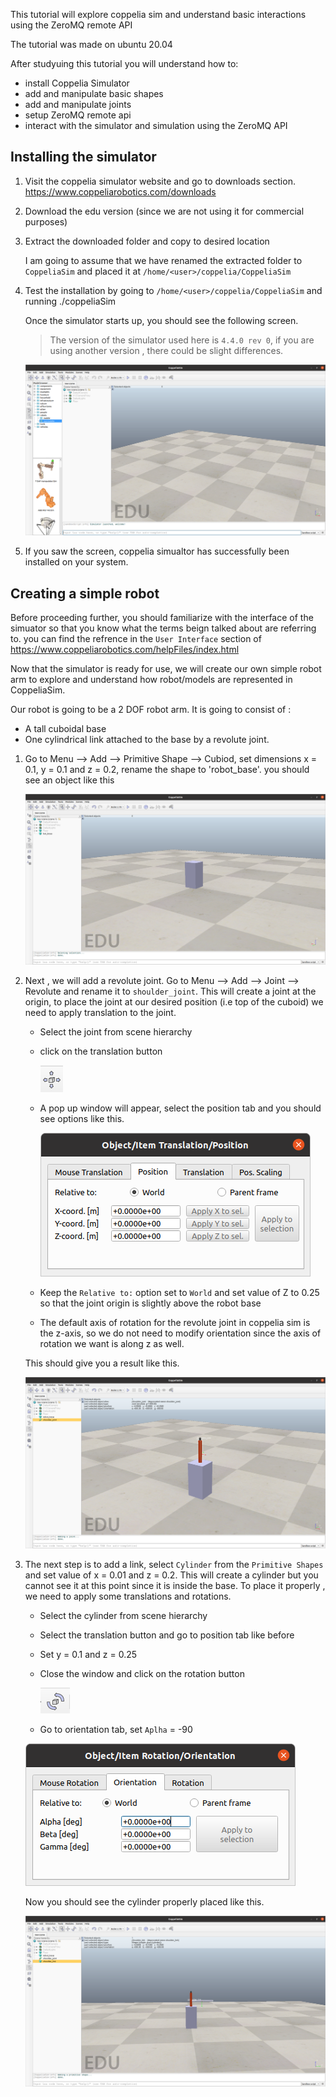
This tutorial will explore coppelia sim and understand basic interactions
using the ZeroMQ remote API

The tutorial was made on ubuntu 20.04

After studyuing this tutorial you will understand how to:

- install Coppelia Simulator
- add and manipulate basic shapes 
- add and manipulate joints
- setup ZeroMQ remote api 
- interact with the simulator and simulation using the ZeroMQ API


Installing the simulator
---

1. Visit the coppelia simulator website and go to downloads section.
   https://www.coppeliarobotics.com/downloads

2. Download the edu version (since we are not using it for commercial purposes)
3. Extract the downloaded folder and copy to desired location

    I am going to assume that we have renamed the extracted folder to `CoppeliaSim` and placed it at  `/home/<user>/coppelia/CoppeliaSim`

4. Test the installation by going to `/home/<user>/coppelia/CoppeliaSim` and running ./coppeliaSim 

    Once the simulator starts up, you should see the following screen.
    >The version of the simulator used here is `4.4.0 rev 0`, if you are using another version , there could be slight differences. 

    ![Start Screen](/images/coppelia/coppelia_start_screen.png)

5. If you saw the screen,  coppelia simualtor has successfully been installed on your system.


Creating a simple robot
---

Before proceeding further, you should familiarize with the interface of the simuator so that you know what the terms beign talked about are referring to.
you can find the refrence in the  `User Interface` section of https://www.coppeliarobotics.com/helpFiles/index.html


Now that the simulator is ready for use, we will create our own simple robot arm to explore and understand how robot/models are represented in CoppeliaSim.

Our robot is going to be a 2 DOF robot arm. It is going to consist of :

- A tall cuboidal base 
- One cylindrical link attached to the base by a revolute joint.

1. Go to Menu --> Add --> Primitive Shape --> Cubiod, set dimensions
x = 0.1, y = 0.1 and z = 0.2, rename the shape to 'robot_base'. you should see an object like this

    ![Robot Base](/images/coppelia/bot_base_screen.png)

2. Next , we will add a revolute joint.
   Go to Menu --> Add --> Joint --> Revolute and rename it to `shoulder_joint`. This will create a joint at the origin, to place the joint at our desired position (i.e top of the cuboid) we need to apply translation to the joint.

   - Select the joint from scene hierarchy
   - click on the translation button 

        ![](/images/coppelia/translation_button.png)
   - A pop up window will appear, select the position tab and you should see options like this.

        ![](/images/coppelia/translation_pop_up.png)

   - Keep the `Relative to:` option set to `World` and set value of Z to 0.25 so that the joint origin is slightly above the robot 
   base

   - The default axis of rotation for the revolute joint in coppelia sim is the z-axis, so we do not need to modify orientation since the axis of rotation we want is along z as well.
   
   This should give you a result like this.

   ![Shoulder Joint](/images/coppelia/shoulder_joint.png)

3. The next step is to add a link, select `Cylinder` from the `Primitive Shapes` and set value of x = 0.01 and z = 0.2. This will create a cylinder but you cannot see it at this point since it is inside the base. To place it properly , we need to apply some translations and rotations.

    - Select the cylinder from scene hierarchy 
    - Select the translation button and go to position tab like before
    - Set y = 0.1 and z = 0.25 
    - Close the window and click on the rotation button

      ![](/images/coppelia/rotation_button.png)

    - Go to orientation tab, set `Aplha` = -90

    ![](/images/coppelia/orientation_window.png)

    Now you should see the cylinder properly placed like this.

    ![Shoulder link](/images/coppelia/shoulder_link.png)



